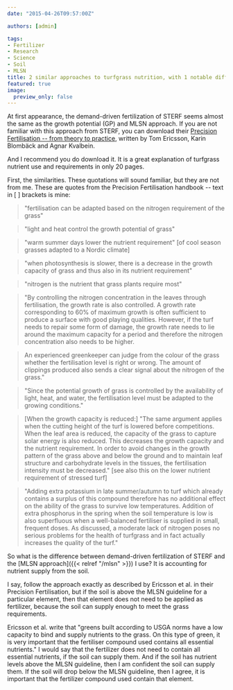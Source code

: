 ```yaml
---
date: "2015-04-26T09:57:00Z"

authors: [admin]

tags:
- Fertilizer
- Research
- Science
- Soil
- MLSN
title: 2 similar approaches to turfgrass nutrition, with 1 notable difference
featured: true
image: 
  preview_only: false
---
```


At first appearance, the demand-driven fertilization of STERF seems almost the same as the growth potential (GP) and MLSN approach. If you are not familiar with this approach from STERF, you can download their [Precision Fertilisation -- from theory to practice](http://www.sterf.org/sv/library/handbooks/fertilisation), written by Tom Ericsson, Karin Blombäck and Agnar Kvalbein.

And I recommend you do download it. It is a great explanation of turfgrass nutrient use and requirements in only 20 pages.

First, the similarities. These quotations will sound familiar, but they are not from me. These are quotes from the Precision Fertilisation handbook -- text in [ ] brackets is mine:

> "fertilisation can be adapted based on the nitrogen requirement of the grass"

> "light and heat control the growth potential of grass"

> "warm summer days lower the nutrient requirement" [of cool season grasses adapted to a Nordic climate]

> "when photosynthesis is slower, there is a decrease in the growth capacity of grass and thus also in its nutrient requirement"

> "nitrogen is the nutrient that grass plants require most"

> "By controlling the nitrogen concentration in the leaves through fertilisation, the growth rate is also controlled. A growth rate corresponding to 60% of maximum growth is often sufficient to produce a surface with good playing qualities. However, if the turf needs to repair some form of damage, the growth rate needs to lie around the maximum capacity for a period and therefore the nitrogen concentration also needs to be higher.

> An experienced greenkeeper can judge from the colour of the grass whether the fertilisation level is right or wrong. The amount of clippings produced also sends a clear signal about the nitrogen of the grass."

> "Since the potential growth of grass is controlled by the availability of light, heat, and water, the fertilisation level must be adapted to the growing conditions."

> [When the growth capacity is reduced:] "The same argument applies when the cutting height of the turf is lowered before competitions. When the leaf area is reduced, the capacity of the grass to capture solar energy is also reduced. This decreases the growth capacity and the nutrient requirement. In order to avoid changes in the growth pattern of the grass above and below the ground and to maintain leaf structure and carbohydrate levels in the tissues, the fertilisation intensity must be decreased." [see also this on the lower nutrient requirement of stressed turf]

> "Adding extra potassium in late summer/autumn to turf which already contains a surplus of this compound therefore has no additional effect on the ability of the grass to survive low temperatures. Addition of extra phosphorus in the spring when the soil temperature is low is also superfluous when a well-balanced fertiliser is supplied in small, frequent doses. As discussed, a moderate lack of nitrogen poses no serious problems for the health of turfgrass and in fact actually increases the quality of the turf."

So what is the difference between demand-driven fertilization of STERF and the [MLSN approach]({{< relref "/mlsn" >}}) I use? It is accounting for nutrient supply from the soil.

I say, follow the approach exactly as described by Ericsson et al. in their Precision Fertilisation, but if the soil is above the MLSN guideline for a particular element, then that element does not need to be applied as fertilizer, because the soil can supply enough to meet the grass requirements.

Ericsson et al. write that "greens built according to USGA norms have a low capacity to bind and supply nutrients to the grass. On this type of green, it is very important that the fertiliser compound used contains all essential nutrients." I would say that the fertilizer does not need to contain all essential nutrients, if the soil can supply them. And if the soil has nutrient levels above the MLSN guideline, then I am confident the soil can supply them. If the soil will drop below the MLSN guideline, then I agree, it is important that the fertilizer compound used contain that element.
